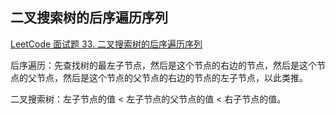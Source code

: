 ## 二叉搜索树的后序遍历序列

[LeetCode 面试题 33. 二叉搜索树的后序遍历序列](https://leetcode-cn.com/problems/er-cha-sou-suo-shu-de-hou-xu-bian-li-xu-lie-lcof/)

后序遍历：先查找树的最左子节点，然后是这个节点的右边的节点，然后是这个节点的父节点，然后是这个节点的父节点的右边的节点的左子节点，以此类推。

二叉搜索树：左子节点的值 < 左子节点的父节点的值 < 右子节点的值。
